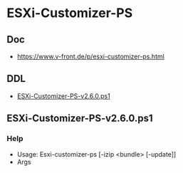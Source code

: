 # ESXi-Customizer-PS

## Doc
* https://www.v-front.de/p/esxi-customizer-ps.html

## DDL
* [ESXi-Customizer-PS-v2.6.0.ps1](http://vibsdepot.v-front.de/tools/ESXi-Customizer-PS-v2.6.0.ps1)

## ESXi-Customizer-PS-v2.6.0.ps1

### Help
* Usage: Esxi-customizer-ps [-izip \<bundle\> [-update]]
* Args
